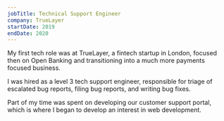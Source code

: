 ```yaml
---
jobTitle: Technical Support Engineer
company: TrueLayer
startDate: 2019
endDate: 2020
---
```


My first tech role was at TrueLayer, a fintech startup in London, focused then
on Open Banking and transitioning into a much more payments focused business. 

I was hired as a level 3 tech support engineer, responsible for triage of
escalated bug reports, filing bug reports, and writing bug fixes.

Part of my time was spent on developing our customer support portal, which is
where I began to develop an interest in web development.
